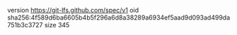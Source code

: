 version https://git-lfs.github.com/spec/v1
oid sha256:4f589d6ba6605b4b5f296a6d8a38289a6934ef5aad9d093ad499da751b3c3727
size 345
